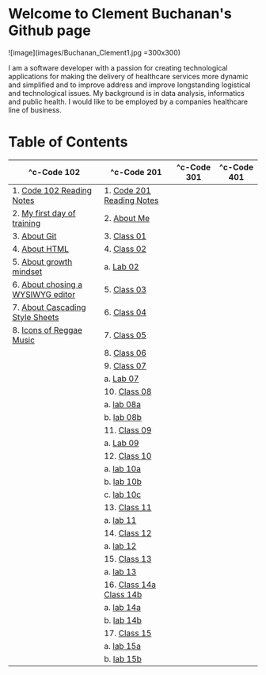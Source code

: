 # Welcome to Clement Buchanan's Github page

![image](images/Buchanan_Clement1.jpg =300x300) 

I am a software developer with a passion for creating technological applications for making the delivery of healthcare services more dynamic and simplified and to improve address and improve longstanding logistical and technological issues. My background is in data analysis, informatics and public health. I would like to be employed by a companies healthcare line of business.

# Table of Contents

| ^c-Code 102                                          | ^c-Code 201                                         | ^c-Code 301 | ^c-Code 401 |
|---------------------------------------------------------------------|--------------------------------------------------------------------|----------------------------|----------------------------|
| 1. [Code 102 Reading Notes](README.md)                              | 1. [Code 201 Reading Notes](code201Notes.md)                       |                            |                            |
| 2. [My first day of training](training.md)                          | 2. [About Me](aboutMe.html)                                        |                            |                            |
| 3. [About Git](about_git.md)                                        | 3. [Class 01](code201Class01.md)                                   |                            |                            |
| 4. [About HTML](html.md)                                            | 4. [Class 02](code201Class02.md)                                   |                            |                            |
| 5. [About growth mindset](mindset.md)                               |   a. [Lab 02](https://clementbuchanan.github.io/201project/)          |                            |                            |
| 6. [About chosing a WYSIWYG editor](wysiwyg.md)                     | 5. [Class 03](code201Class03.md)                                   |                            |                            |
| 7. [About Cascading Style Sheets](css.md)                           | 6. [Class 04](code201Class04.md)                                   |                            |                            |
| 8. [Icons of Reggae Music](https://clementbuchanan.github.io/music) | 7. [Class 05](code201Class05.md)                                   |                            |                            |
|                                                                     | 8. [Class 06](code201Class06.md)                                   |                            |                            |
|                                                                     | 9. [Class 07](code201Class07.md)                                   |                            |                            |
|                                                                     |   a. [Lab 07](https://github.com/ClementBuchanan/salmon-cookies)      |                            |                            |
|                                                                     | 10. [Class 08](code201Class08.md)                                   |                            |                            |
|                                                                     |   a. [lab 08a](lab08a.md)                                             |                            |                            |
|                                                                     |   b. [lab 08b](lab08b.md)                                             |                            |                            |
|                                                                     | 11. [Class 09](code201Class09.md)                                   |                            |                            |
|                                                                     |   a. [Lab 09](lab09.md)                                               |                            |                            |
|                                                                     | 12. [Class 10](code201Class10.md)                                   |                            |                            |
    |                                                                     a. [lab 10a](Lab10a.md)                                             |                            |                            |
|                                                                     |   b. [lab 10b](Lab10b.md)                                             |                            |                            |
|                                                                     |   c. [lab 10c](Lab10c.md)                                             |                            |                            |
|                                                                     | 13. [Class 11](code201Class11.md)                                   |                            |                            |
|                                                                     |   a. [lab 11](lab11.md)                                               |                            |                            |
|                                                                     | 14. [Class 12](code201Class12.md)                                   |                            |                            |
|                                                                     |   a. [lab 12](https://clementbuchanan.github.io/BusMall/)             |                            |                            |
|                                                                     | 15. [Class 13](code201Class13.md)                                   |                            |                            |
|                                                                     |   a. [lab 13](lab13.md)                                               |                            |                            |
|                                                                     | 16. [Class 14a](code201Class14a.md) [Class 14b](code201Class14b.md) |                            |                            |
|                                                                     |   a. [lab 14a](lab14.md)                                              |                            |                            |
|                                                                     |   b. [lab 14b](lab14b.md)                                             |                            |                            |
|                                                                     | 17. [Class 15](code20Class15.md)                                    |                            |                            |
|                                                                     |   a. [lab 15a](lab15a.md)                                             |                            |                            |
|                                                                     |   b. [lab 15b](lab15b.md)                                             |                            |                            |
